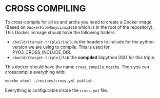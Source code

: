 # CROSS COMPILING

To cross-compile for all os and archs you need to create a Docker image
(Based on `DockerFileManyLinux2010`  which is in the root of the repository).
This Docker Immage should have the following folders:
 - `/build/{target-triple}/include` the headers to include for the python version we are using to compile. This is used for PYO3_CROSS_INCLUDE_DIR.
 - `/build/{target-triple}/lib` the **compiled** libpython DSO for this triple.

This docker should have the name `cross_compile_moeche`.
Then you can crosscompile everything with:
```bash
moeche wheel ./recipes/cross.yml publish
```

Everything is configurable inside the `cross.yml` file.